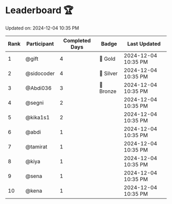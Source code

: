 # Leaderboard 🏆

Updated on: 2024-12-04 10:35 PM

| Rank | Participant       | Completed Days | Badge      | Last Updated         |
|------|-------------------|----------------|------------|----------------------|
| 1    | @gift             | 4              | 🏅 Gold     | 2024-12-04 10:35 PM |
| 2    | @sidocoder        | 4              | 🥈 Silver   | 2024-12-04 10:35 PM |
| 3    | @Abdi036          | 3              | 🥉 Bronze   | 2024-12-04 10:35 PM |
| 4    | @segni            | 2              |            | 2024-12-04 10:35 PM |
| 5    | @kika1s1          | 2              |            | 2024-12-04 10:35 PM |
| 6    | @abdi             | 1              |            | 2024-12-04 10:35 PM |
| 7    | @tamirat          | 1              |            | 2024-12-04 10:35 PM |
| 8    | @kiya             | 1              |            | 2024-12-04 10:35 PM |
| 9    | @sena             | 1              |            | 2024-12-04 10:35 PM |
| 10   | @kena             | 1              |            | 2024-12-04 10:35 PM |
